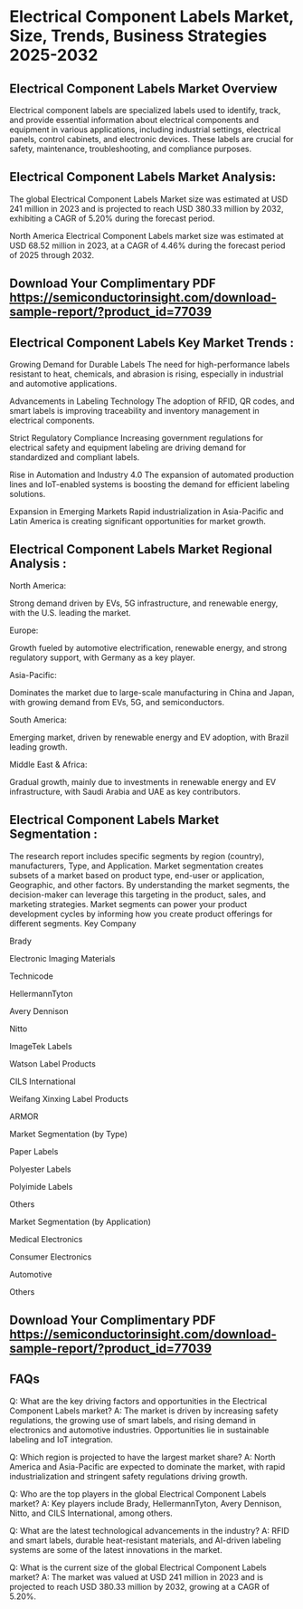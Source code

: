 # Electrical Component Labels Market, Size, Trends, Business Strategies 2025-2032

## Electrical Component Labels Market Overview
Electrical component labels are specialized labels used to identify, track, and provide essential information about electrical components and equipment in various applications, including industrial settings, electrical panels, control cabinets, and electronic devices. These labels are crucial for safety, maintenance, troubleshooting, and compliance purposes.

## Electrical Component Labels Market Analysis:
 

The global Electrical Component Labels Market size was estimated at USD 241 million in 2023 and is projected to reach USD 380.33 million by 2032, exhibiting a CAGR of 5.20% during the forecast period.

North America Electrical Component Labels market size was estimated at USD 68.52 million in 2023, at a CAGR of 4.46% during the forecast period of 2025 through 2032.

## Download Your Complimentary PDF  https://semiconductorinsight.com/download-sample-report/?product_id=77039


## Electrical Component Labels Key Market Trends  :
Growing Demand for Durable Labels
The need for high-performance labels resistant to heat, chemicals, and abrasion is rising, especially in industrial and automotive applications.

Advancements in Labeling Technology
The adoption of RFID, QR codes, and smart labels is improving traceability and inventory management in electrical components.

Strict Regulatory Compliance
Increasing government regulations for electrical safety and equipment labeling are driving demand for standardized and compliant labels.

Rise in Automation and Industry 4.0
The expansion of automated production lines and IoT-enabled systems is boosting the demand for efficient labeling solutions.

Expansion in Emerging Markets
Rapid industrialization in Asia-Pacific and Latin America is creating significant opportunities for market growth.

## Electrical Component Labels Market Regional Analysis :
North America:

Strong demand driven by EVs, 5G infrastructure, and renewable energy, with the U.S. leading the market.

Europe:

Growth fueled by automotive electrification, renewable energy, and strong regulatory support, with Germany as a key player.

Asia-Pacific:

Dominates the market due to large-scale manufacturing in China and Japan, with growing demand from EVs, 5G, and semiconductors.

South America:

Emerging market, driven by renewable energy and EV adoption, with Brazil leading growth.

Middle East & Africa:

Gradual growth, mainly due to investments in renewable energy and EV infrastructure, with Saudi Arabia and UAE as key contributors.

## Electrical Component Labels Market Segmentation :
The research report includes specific segments by region (country), manufacturers, Type, and Application. Market segmentation creates subsets of a market based on product type, end-user or application, Geographic, and other factors. By understanding the market segments, the decision-maker can leverage this targeting in the product, sales, and marketing strategies. Market segments can power your product development cycles by informing how you create product offerings for different segments.
Key Company

Brady

Electronic Imaging Materials

Technicode

HellermannTyton

Avery Dennison

Nitto

ImageTek Labels

Watson Label Products

CILS International

Weifang Xinxing Label Products

ARMOR

Market Segmentation (by Type)

Paper Labels

Polyester Labels

Polyimide Labels

Others

Market Segmentation (by Application)

Medical Electronics

Consumer Electronics

Automotive

Others




## Download Your Complimentary PDF  https://semiconductorinsight.com/download-sample-report/?product_id=77039

## FAQs
 

Q: What are the key driving factors and opportunities in the Electrical Component Labels market?
A: The market is driven by increasing safety regulations, the growing use of smart labels, and rising demand in electronics and automotive industries. Opportunities lie in sustainable labeling and IoT integration.


Q: Which region is projected to have the largest market share?
A: North America and Asia-Pacific are expected to dominate the market, with rapid industrialization and stringent safety regulations driving growth.


Q: Who are the top players in the global Electrical Component Labels market?
A: Key players include Brady, HellermannTyton, Avery Dennison, Nitto, and CILS International, among others.


Q: What are the latest technological advancements in the industry?
A: RFID and smart labels, durable heat-resistant materials, and AI-driven labeling systems are some of the latest innovations in the market.


Q: What is the current size of the global Electrical Component Labels market?
A: The market was valued at USD 241 million in 2023 and is projected to reach USD 380.33 million by 2032, growing at a CAGR of 5.20%.


